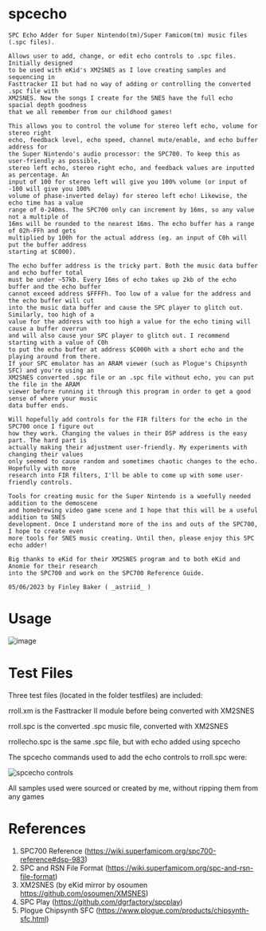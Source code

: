 # spcecho

    SPC Echo Adder for Super Nintendo(tm)/Super Famicom(tm) music files (.spc files).

    Allows user to add, change, or edit echo controls to .spc files. Initially designed
    to be used with eKid's XM2SNES as I love creating samples and sequencing in 
    Fasttracker II but had no way of adding or controlling the converted .spc file with
    XM2SNES. Now the songs I create for the SNES have the full echo spacial depth goodness
    that we all remember from our childhood games!

    This allows you to control the volume for stereo left echo, volume for stereo right
    echo, feedback level, echo speed, channel mute/enable, and echo buffer address for
    the Super Nintendo's audio processor: the SPC700. To keep this as user-friendly as possible, 
    stereo left echo, stereo right echo, and feedback values are inputted as percentage. An 
    input of 100 for stereo left will give you 100% volume (or input of -100 will give you 100% 
    volume of phase-inverted delay) for stereo left echo! Likewise, the echo time has a value
    range of 0-240ms. The SPC700 only can increment by 16ms, so any value not a multiple of
    16ms will be rounded to the nearest 16ms. The echo buffer has a range of 02h-FFh and gets
    multiplied by 100h for the actual address (eg. an input of C0h will put the buffer address
    starting at $C000).

    The echo buffer address is the tricky part. Both the music data buffer and echo buffer total
    must be under ~57kb. Every 16ms of echo takes up 2kb of the echo buffer and the echo buffer
    cannot exceed address $FFFFh. Too low of a value for the address and the echo buffer will cut 
    into the music data buffer and cause the SPC player to glitch out. Similarly, too high of a 
    value for the address with too high a value for the echo timing will cause a buffer overrun 
    and will also cause your SPC player to glitch out. I recommend starting with a value of C0h 
    to put the echo buffer at address $C000h with a short echo and the playing around from there. 
    If your SPC emulator has an ARAM viewer (such as Plogue's Chipsynth SFC) and you're using an
    XM2SNES converted .spc file or an .spc file without echo, you can put the file in the ARAM
    viewer before running it through this program in order to get a good sense of where your music
    data buffer ends.

    Will hopefully add controls for the FIR filters for the echo in the SPC700 once I figure out 
    how they work. Changing the values in their DSP address is the easy part. The hard part is 
    actually making their adjustment user-friendly. My experiments with changing their values
    only seemed to cause random and sometimes chaotic changes to the echo. Hopefully with more
    research into FIR filters, I'll be able to come up with some user-friendly controls.

    Tools for creating music for the Super Nintendo is a woefully needed addition to the demoscene
    and homebrewing video game scene and I hope that this will be a useful addition to SNES 
    development. Once I understand more of the ins and outs of the SPC700, I hope to create even
    more tools for SNES music creating. Until then, please enjoy this SPC echo adder!

    Big thanks to eKid for their XM2SNES program and to both eKid and Anomie for their research
    into the SPC700 and work on the SPC700 Reference Guide.

    05/06/2023 by Finley Baker ( _astriid_ )
    
# Usage
![image](https://user-images.githubusercontent.com/98296288/236651901-a60aae62-8402-4719-aa9e-026fa2d16f6e.png)

# Test Files
Three test files (located in the folder testfiles) are included:

rroll.xm is the Fasttracker II module before being converted with XM2SNES

rroll.spc is the converted .spc music file, converted with XM2SNES

rrollecho.spc is the same .spc file, but with echo added using spcecho

The spcecho commands used to add the echo controls to rroll.spc were:

![spcecho controls](https://user-images.githubusercontent.com/98296288/236652468-f4251050-9e00-4120-9be0-6c524a4b19e1.png)

All samples used were sourced or created by me, without ripping them from any games

# References
1. SPC700 Reference (https://wiki.superfamicom.org/spc700-reference#dsp-983)
2. SPC and RSN File Format (https://wiki.superfamicom.org/spc-and-rsn-file-format)
3. XM2SNES (by eKid mirror by osoumen https://github.com/osoumen/XMSNES)
4. SPC Play (https://github.com/dgrfactory/spcplay)
5. Plogue Chipsynth SFC (https://www.plogue.com/products/chipsynth-sfc.html)

